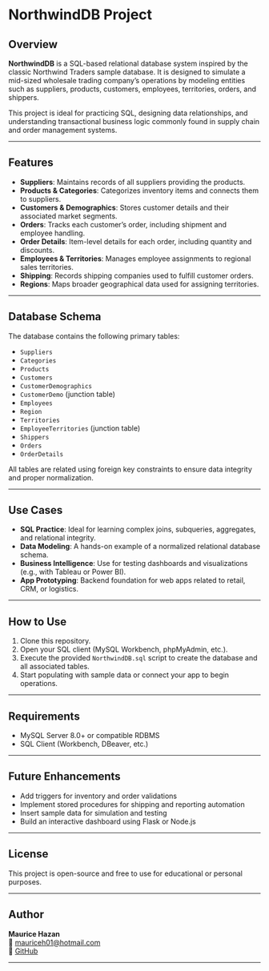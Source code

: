 # NorthwindDB Project

## Overview

**NorthwindDB** is a SQL-based relational database system inspired by the classic Northwind Traders sample database. It is designed to simulate a mid-sized wholesale trading company’s operations by modeling entities such as suppliers, products, customers, employees, territories, orders, and shippers.

This project is ideal for practicing SQL, designing data relationships, and understanding transactional business logic commonly found in supply chain and order management systems.

---

## Features

- **Suppliers**: Maintains records of all suppliers providing the products.
- **Products & Categories**: Categorizes inventory items and connects them to suppliers.
- **Customers & Demographics**: Stores customer details and their associated market segments.
- **Orders**: Tracks each customer’s order, including shipment and employee handling.
- **Order Details**: Item-level details for each order, including quantity and discounts.
- **Employees & Territories**: Manages employee assignments to regional sales territories.
- **Shipping**: Records shipping companies used to fulfill customer orders.
- **Regions**: Maps broader geographical data used for assigning territories.

---

## Database Schema

The database contains the following primary tables:

- `Suppliers`
- `Categories`
- `Products`
- `Customers`
- `CustomerDemographics`
- `CustomerDemo` (junction table)
- `Employees`
- `Region`
- `Territories`
- `EmployeeTerritories` (junction table)
- `Shippers`
- `Orders`
- `OrderDetails`

All tables are related using foreign key constraints to ensure data integrity and proper normalization.

---

## Use Cases

- **SQL Practice**: Ideal for learning complex joins, subqueries, aggregates, and relational integrity.
- **Data Modeling**: A hands-on example of a normalized relational database schema.
- **Business Intelligence**: Use for testing dashboards and visualizations (e.g., with Tableau or Power BI).
- **App Prototyping**: Backend foundation for web apps related to retail, CRM, or logistics.

---

## How to Use

1. Clone this repository.
2. Open your SQL client (MySQL Workbench, phpMyAdmin, etc.).
3. Execute the provided `NorthwindDB.sql` script to create the database and all associated tables.
4. Start populating with sample data or connect your app to begin operations.

---

## Requirements

- MySQL Server 8.0+ or compatible RDBMS
- SQL Client (Workbench, DBeaver, etc.)


---

## Future Enhancements

- Add triggers for inventory and order validations
- Implement stored procedures for shipping and reporting automation
- Insert sample data for simulation and testing
- Build an interactive dashboard using Flask or Node.js

---

## License

This project is open-source and free to use for educational or personal purposes.

---

## Author

**Maurice Hazan**  
📧 [mauriceh01@hotmail.com](mailto:mauriceh01@hotmail.com)  
🔗 [GitHub](https://github.com/mauriceh01)

---
